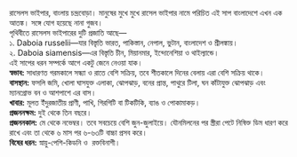 রাসেলস ভাইপার, বাংলায় চন্দ্রবোড়া। মানুষের মুখে মুখে রাসেল ভাইপার নামে পরিচিত এই সাপ বাংলাদেশে এখন এক আতঙ্ক। সঙ্গে যোগ হয়েছে নানা গুজব।  
পৃথিবীতে রাসেলস ভাইপারের দুটি প্রজাতি আছে—  
১. Daboia russelii—যার বিস্তৃতি ভারত, পাকিস্তান, নেপাল, ভুটান, বাংলাদেশ ও শ্রীলঙ্কায়।  
২. Daboia siamensis—এর বিস্তৃতি চীন, মিয়ানমার, ইন্দোনেশিয়া ও থাইল্যান্ডে।  
এই সাপের ধরন সম্পর্কে আগে একটু জেনে নেওয়া যাক।  
**স্বভাব:** সাধারণত গরমকালে সন্ধ্যা ও রাতে বেশি সক্রিয়, তবে শীতকালে দিনের বেলায় এরা বেশি সক্রিয় থাকে।  
**বাসস্থান:** ফসলি জমি, খোলা ঘাসযুক্ত এলাকা, ঝোপঝাড়, বনের প্রান্ত, পাথুরে টিলা, ঘন কাঁটাযুক্ত ঝোপঝাড় এবং ম্যানগ্রোভ বন ও আশপাশে এর বাস।  
**খাবার:** মূলত ইঁদুরজাতীয় প্রাণী, পাখি, গিরগিটি বা টিকটিকি, ব্যাঙ ও পোকামাকড়।  
**প্রজননক্ষম:** দুই থেকে তিন বছরে।  
**প্রজননকাল:** মে থেকে নভেম্বর। তবে সবচেয়ে বেশি জুন-জুলাইয়ে। যৌনমিলনের পর স্ত্রীরা পেটে নিষিক্ত ডিম ধারণ করে রাখে এবং তা থেকে ৬ মাস পর ৬-৬৩টি বাচ্চা প্রসব করে।  
**বিষের ধরন:** স্নায়ু-পেশি-কিডনি ও  রক্তবিনাশী।
